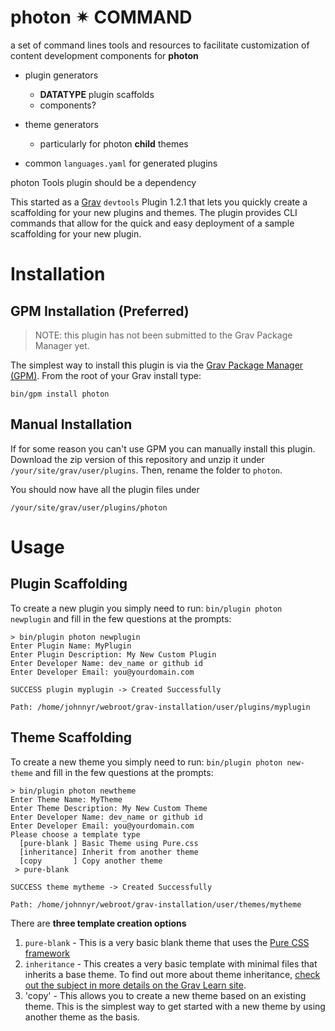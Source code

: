 # photon ✴ COMMAND

a set of command lines tools and resources to facilitate customization of content development components for **photon**

- plugin generators
  - **DATATYPE** plugin scaffolds
  - components?

- theme generators
  - particularly for photon **child** themes

- common `languages.yaml` for generated plugins

photon Tools plugin should be a dependency

This started as a [Grav](http://github.com/getgrav/grav) `devtools` Plugin 1.2.1 that lets you quickly create a scaffolding for your new plugins and themes.  The plugin provides CLI commands that allow for the quick and easy deployment of a sample scaffolding for your new plugin.

# Installation


## GPM Installation (Preferred)

> NOTE: this plugin has not been submitted to the Grav Package Manager yet.

The simplest way to install this plugin is via the [Grav Package Manager (GPM)](http://learn.getgrav.org/advanced/grav-gpm).  From the root of your Grav install type:

    bin/gpm install photon

## Manual Installation

If for some reason you can't use GPM you can manually install this plugin. Download the zip version of this repository and unzip it under `/your/site/grav/user/plugins`. Then, rename the folder to `photon`.

You should now have all the plugin files under

	/your/site/grav/user/plugins/photon

# Usage

## Plugin Scaffolding

To create a new plugin you simply need to run: `bin/plugin photon newplugin` and fill in the few questions at the prompts:

```
> bin/plugin photon newplugin
Enter Plugin Name: MyPlugin
Enter Plugin Description: My New Custom Plugin
Enter Developer Name: dev_name or github id
Enter Developer Email: you@yourdomain.com

SUCCESS plugin myplugin -> Created Successfully

Path: /home/johnnyr/webroot/grav-installation/user/plugins/myplugin
```

## Theme Scaffolding

To create a new theme you simply need to run: `bin/plugin photon new-theme` and fill in the few questions at the prompts:

```
> bin/plugin photon newtheme
Enter Theme Name: MyTheme
Enter Theme Description: My New Custom Theme
Enter Developer Name: dev_name or github id
Enter Developer Email: you@yourdomain.com
Please choose a template type
  [pure-blank ] Basic Theme using Pure.css
  [inheritance] Inherit from another theme
  [copy       ] Copy another theme
 > pure-blank

SUCCESS theme mytheme -> Created Successfully

Path: /home/johnnyr/webroot/grav-installation/user/themes/mytheme
```

There are **three template creation options**

1. `pure-blank` - This is a very basic blank theme that uses the [Pure CSS framework](http://purecss.io/)
2. `inheritance` - This creates a very basic template with minimal files that inherits a base theme.  To find out more about theme inheritance, [check out the subject in more details on the Grav Learn site](https://learn.getgrav.org/themes/customization#theme-inheritance).
3. 'copy' - This allows you to create a new theme based on an existing theme.  This is the simplest way to get started with a new theme by using another theme as the basis.
